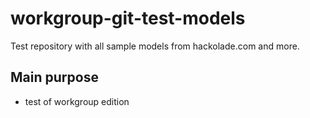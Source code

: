 # workgroup-git-test-models

Test repository with all sample models from hackolade.com and more.

## Main purpose

- test of workgroup edition
